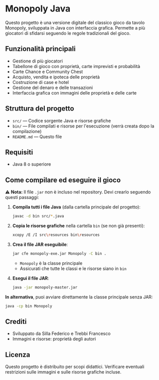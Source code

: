 # Monopoly Java

Questo progetto è una versione digitale del classico gioco da tavolo Monopoly, sviluppata in Java con interfaccia grafica. Permette a più giocatori di sfidarsi seguendo le regole tradizionali del gioco.

## Funzionalità principali
- Gestione di più giocatori
- Tabellone di gioco con proprietà, carte imprevisti e probabilità
- Carte Chance e Community Chest
- Acquisto, vendita e ipoteca delle proprietà
- Costruzione di case e hotel
- Gestione del denaro e delle transazioni
- Interfaccia grafica con immagini delle proprietà e delle carte

## Struttura del progetto
- `src/` — Codice sorgente Java e risorse grafiche
- `bin/` — File compilati e risorse per l'esecuzione (verrà creata dopo la compilazione)
- `README.md` — Questo file

## Requisiti
- Java 8 o superiore

## Come compilare ed eseguire il gioco

⚠️ **Nota:** Il file `.jar` non è incluso nel repository. Devi crearlo seguendo questi passaggi:

1. **Compila tutti i file Java** (dalla cartella principale del progetto):
   ```sh
   javac -d bin src/*.java
   ```
2. **Copia le risorse grafiche** nella cartella `bin` (se non già presenti):
   ```sh
   xcopy /E /I src\resources bin\resources
   ```
3. **Crea il file JAR eseguibile**:
   ```sh
   jar cfe monopoly-exe.jar Monopoly -C bin .
   ```
   - `Monopoly` è la classe principale
   - Assicurati che tutte le classi e le risorse siano in `bin`

4. **Esegui il file JAR**:
   ```sh
   java -jar monopoly-master.jar
   ```

**In alternativa**, puoi avviare direttamente la classe principale senza JAR:
```sh
java -cp bin Monopoly
```

## Crediti
- Sviluppato da Silla Federico e Trebbi Francesco
- Immagini e risorse: proprietà degli autori

## Licenza
Questo progetto è distribuito per scopi didattici. Verificare eventuali restrizioni sulle immagini e sulle risorse grafiche incluse.
